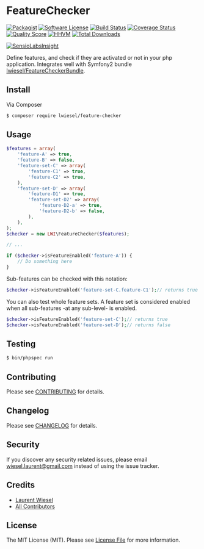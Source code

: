 # FeatureChecker

[![Packagist](https://img.shields.io/packagist/v/lwiesel/feature-checker.svg)](https://packagist.org/packages/lwiesel/feature-checker)
[![Software License](https://img.shields.io/badge/license-MIT-brightgreen.svg?style=flat-square)](LICENSE.md)
[![Build Status](https://img.shields.io/travis/lwiesel/FeatureChecker/master.svg?style=flat-square)](https://travis-ci.org/lwiesel/FeatureChecker)
[![Coverage Status](https://img.shields.io/scrutinizer/coverage/g/lwiesel/FeatureChecker.svg?style=flat-square)](https://scrutinizer-ci.com/g/lwiesel/FeatureChecker/code-structure)
[![Quality Score](https://img.shields.io/scrutinizer/g/lwiesel/FeatureChecker.svg?style=flat-square)](https://scrutinizer-ci.com/g/lwiesel/FeatureChecker)
[![HHVM](https://img.shields.io/hhvm/lwiesel/feature-checker.svg)](http://hhvm.h4cc.de/package/lwiesel/feature-checker)
[![Total Downloads](https://img.shields.io/packagist/dt/lwiesel/feature-checker.svg?style=flat-square)](https://packagist.org/packages/lwiesel/feature-checker)

[![SensioLabsInsight](https://insight.sensiolabs.com/projects/cdfe22bc-1889-43a2-a416-3a06e2f6f2d3/big.png)](https://insight.sensiolabs.com/projects/cdfe22bc-1889-43a2-a416-3a06e2f6f2d3)

Define features, and check if they are activated or not in your php application.
Integrates well with Symfony2 bundle [lwiesel/FeatureCheckerBundle](https://github.com/lwiesel/FeatureCheckerBundle).

## Install

Via Composer

``` bash
$ composer require lwiesel/feature-checker
```

## Usage

``` php
$features = array(
    'feature-A' => true,
    'feature-B' => false,
    'feature-set-C' => array(
        'feature-C1' => true,
        'feature-C2' => true,
    ),
    'feature-set-D' => array(
        'feature-D1' => true,
        'feature-set-D2' => array(
            'feature-D2-a' => true,
            'feature-D2-b' => false,
        ),
    ),
);
$checker = new LWI\FeatureChecker($features);

// ...

if ($checker->isFeatureEnabled('feature-A')) {
    // Do something here
}
```

Sub-features can be checked with this notation:

```php
$checker->isFeatureEnabled('feature-set-C.feature-C1');// returns true
```

You can also test whole feature sets. A feature set is considered enabled when all sub-features -at any sub-level- is enabled.

```php
$checker->isFeatureEnabled('feature-set-C');// returns true
$checker->isFeatureEnabled('feature-set-D');// returns false
```
## Testing

``` bash
$ bin/phpspec run
```

## Contributing

Please see [CONTRIBUTING](CONTRIBUTING.md) for details.

## Changelog

Please see [CHANGELOG](CHANGELOG.md) for details.

## Security

If you discover any security related issues, please email [wiesel.laurent@gmail.com](wiesel.laurent@gmail.com) instead of using the issue tracker.

## Credits

- [Laurent Wiesel](https://github.com/lwiesel)
- [All Contributors](../../contributors)

## License

The MIT License (MIT). Please see [License File](LICENSE.md) for more information.
